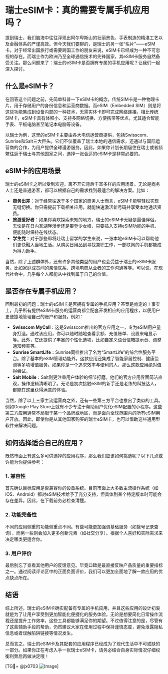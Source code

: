 # 瑞士eSIM卡：真的需要专属手机应用吗？

提到瑞士，我们脑海中往往浮现出阿尔卑斯山的壮丽景色、手表制造的精湛工艺以及金融体系的严谨高效。但今天我们要聊的，是瑞士的另一张“名片”——eSIM卡。对于经常出国旅行或需要跨国工作的朋友来说，eSIM卡已经成为一种不可忽视的存在。而瑞士作为欧洲乃至全球通信技术的先锋国家，其eSIM卡服务自然备受关注。那么问题来了：瑞士的eSIM卡是否拥有专属的手机应用呢？让我们一起深入探讨。

## 什么是eSIM卡？

在回答这个问题之前，先简单科普一下eSIM卡的概念。传统SIM卡是一种物理卡片，用于存储用户的身份信息和运营商数据。而eSIM（Embedded SIM）则是将这些功能集成到设备内部的一种技术，无需实体卡即可完成网络连接。相比传统SIM卡，eSIM卡具有体积小、支持多网络切换、方便携带等优点，尤其适合智能手表、平板电脑甚至笔记本电脑等设备。

以瑞士为例，这里的eSIM卡主要由各大电信运营商提供，包括Swisscom、Sunrise和Salt三大巨头。它们不仅覆盖了瑞士本地的通信需求，还通过与国际运营商的合作，为用户提供全球漫游服务。因此，如果你计划长期居住在瑞士或者频繁往返于瑞士与其他国家之间，选择一张合适的eSIM卡是非常必要的。

## eSIM卡的应用场景

瑞士的eSIM卡之所以受到欢迎，离不开它背后丰富多样的应用场景。无论是商务人士还是普通游客，都可以根据自己的需求找到最适合的解决方案。比如：

- **商务出差**：对于经常往返于多个国家的商务人士而言，eSIM卡能够轻松实现无缝切换。你只需提前下载相关应用，就能快速激活新号码并享受本地通话资费。
- **旅游爱好者**：如果你喜欢探索未知的地方，瑞士的eSIM卡无疑是最佳伴侣。无论是在日内瓦湖畔漫步还是攀登少女峰，只要插入支持eSIM功能的手机，便能随时保持在线状态。
- **学生党**：对于那些即将赴瑞士留学的学生来说，一张本地eSIM卡可以帮助他们更快融入当地生活。从购买日用品到寻找兼职工作，一部联网的手机都能成为得力助手。

当然，除了上述群体外，还有许多其他类型的用户也会受益于瑞士的eSIM卡服务。比如家庭成员间的亲情联系、跨境电商从业者的工作沟通等等。可以说，在现代社会中，几乎每个人都能从中找到属于自己的价值。

## 是否存在专属手机应用？

回到最初的问题：瑞士的eSIM卡是否拥有专属的手机应用？答案是肯定的！事实上，几乎所有提供eSIM卡服务的运营商都会配套开发相应的应用程序，以便用户更便捷地管理自己的账户和服务。例如：

- **Swisscom MyCall**：这是Swisscom推出的官方应用之一，专为eSIM用户量身打造。通过该应用，你可以随时随地查看余额、充值账单、设置来电显示等。此外，它还提供了丰富的个性化选项，比如自定义语音信箱提示音、调整通知频率等。
- **Sunrise SmartLife**：Sunrise同样推出了名为“SmartLife”的综合性服务平台。除了基本的eSIM管理功能外，这款应用还集成了智能家居控制、健康监测等多项增值服务。如果你是一个追求效率与便利的人，那么这款应用绝对值得尝试。
- **Salt Mobile**：Salt则更注重用户体验的细节打磨。他们的官方应用界面简洁直观，操作逻辑清晰明了。无论是初次接触eSIM的新手还是老练的科技达人，都能在这里获得满意的体验。

当然，除了以上三家主流运营商之外，还有一些第三方平台也推出了类似的工具。例如Google Play Store上就有不少专注于帮助用户优化eSIM配置的小程序。这些第三方应用通常不局限于某一个品牌或地区，而是面向全球范围内的所有eSIM用户开放。因此，即使你是从其他国家购买的瑞士eSIM卡，也可以借助这些通用型软件来解决问题。

## 如何选择适合自己的应用？

既然市面上有这么多可供选择的应用程序，那么我们应该如何挑选呢？以下几点或许能为你提供参考：

### 1. 兼容性
首先确认目标应用是否兼容你的设备系统。目前市面上大多数主流操作系统（如iOS、Android）都对eSIM技术给予了充分支持，但具体到某个特定版本时可能会存在差异。因此，在下载前务必检查清楚。

### 2. 功能完备性
不同的应用侧重的功能侧重点不同。有些可能更加强调基础服务（如拨号记录查询），而另一些则会加入更多创新元素（如社交分享）。根据个人喜好和实际需求来决定哪类更适合你。

### 3. 用户评价
最后别忘了查看其他用户的反馈意见。毕竟口碑是最直接反映产品质量的重要指标之一。通过阅读评论区中的正面负面评价，我们可以更加全面地了解一款应用的优点缺点所在。

## 结语

综上所述，瑞士的eSIM卡确实配备有专属的手机应用，并且这些应用的设计初衷就是为了让用户享受到更加智能化便捷化的服务体验。无论是想要简化日常操作流程还是提升工作效率，这些工具都能够满足你的期望。不过值得注意的是，尽管有了这些辅助手段的帮助，仍然建议大家在使用过程中保持谨慎态度，避免泄露隐私信息或者误触陷阱链接等情况发生。

总而言之，瑞士的eSIM卡及其配套的应用程序已经成为了现代生活中不可或缺的一部分。如果你正在考虑入手一张瑞士eSIM卡，请务必结合自身实际情况仔细权衡利弊后再做决定哦！

[TG💪+ @jx0703 ![Image](https://github.com/user-attachments/assets/dbca1d08-cadb-493c-b0ec-ad6f7a83f270)]